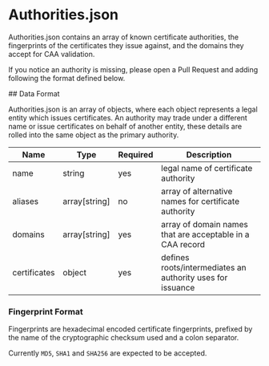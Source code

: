 # Authorities.json

Authorities.json contains an array of known certificate authorities, the fingerprints of the certificates they issue against, and the domains they accept for CAA validation.

If you notice an authority is missing, please open a Pull Request and adding following the format defined below.


## Data Format

Authorities.json is an array of objects, where each object represents a legal entity which issues certificates. An authority may trade under a different name or issue certificates on behalf of another entity, these details are rolled into the same object as the primary authority.

Name         | Type          | Required | Description
-------------|---------------|----------|-----------------------------------------------------------
name         | string        | yes      | legal name of certificate authority
aliases      | array[string] | no       | array of alternative names for certificate authority
domains      | array[string] | yes      | array of domain names that are acceptable in a CAA record
certificates | object        | yes      | defines roots/intermediates an authority uses for issuance

### Fingerprint Format

Fingerprints are hexadecimal encoded certificate fingerprints, prefixed by the name of the cryptographic checksum used and a colon separator.

Currently `MD5`, `SHA1` and `SHA256` are expected to be accepted.
